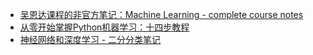 - [吴恩达课程的非官方笔记：Machine Learning - complete course notes](http://www.holehouse.org/mlclass/)
- [从零开始掌握Python机器学习：十四步教程](https://zhuanlan.zhihu.com/p/25761248)
- [神经网络和深度学习 - 二分分类笔记](https://zhuanlan.zhihu.com/p/29026616)
